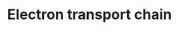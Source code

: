 ---
annotations:
- id: PW:0000034
  parent: classic metabolic pathway
  type: Pathway Ontology
  value: electron transport chain pathway
authors:
- Kdahlquist
- MaintBot
- M.Braymer
- AlexanderPico
- Christine Chichester
- Khanspers
- Egonw
- Mkutmon
- Papax
- Fehrhart
- Eweitz
citedin:
- link: PMC9170023
  title: Chronic inflammatory arthritis drives systemic changes in circadian energy
    metabolism (2022)
- link: PMC8856713
  title: A Shared Transcriptional Identity for Forebrain and Dentate Gyrus Neural
    Stem Cells from Embryogenesis to Adulthood (2022)
- link: PMC8144192
  title: Iron supplementation regulates the progression of high fat diet induced obesity
    and hepatic steatosis via mitochondrial signaling pathways (2021)
- link: PMC6657571
  title: Quizalofop-p-Ethyl Induces Adipogenesis in 3T3-L1 Adipocytes (2019)
- link: PMC5750849
  title: A Comparative Proteome Profile of Female Mouse Gonads Suggests a Tight Link
    between the Electron Transport Chain and Meiosis Initiation* (2018)
- link: PMC5291728
  title: Foxp3 drives oxidative phosphorylation and protection from lipotoxicity (2017)
- link: PMC5312289
  title: PreImplantation factor (PIF) therapy provides comprehensive protection against
    radiation induced pathologies (2016)
- link: 10.1038/s41467-024-52306-5
  title: Podocyte-specific KLF6 primes proximal tubule CaMK1D signaling to attenuate
    diabetic kidney disease (2024)
communities: []
description: 'An electron transport chain(ETC) couples a chemical reaction between
  an electron donor (such as NADH) and an electron acceptor (such as O2) to the transfer
  of H+ ions across a membrane, through a set of mediating biochemical reactions.
  These H+ ions are used to produce adenosine triphosphate (ATP), the main energy
  intermediate in living organisms, as they move back across the membrane.  In mitochondria,
  it is the conversion of oxygen to water, NADH to NAD+ and succinate to fumarate
  that drives the transfer of H+ ions. Source: [Wikipedia](https://en.wikipedia.org/wiki/Electron_transport_chain)'
last-edited: 2025-06-25
ndex: null
organisms:
- Mus musculus
redirect_from:
- /index.php/Pathway:WP295
- /instance/WP295
- /instance/WP295_r139612
revision: r139612
schema-jsonld:
- '@context': https://schema.org/
  '@id': https://wikipathways.github.io/pathways/WP295.html
  '@type': Dataset
  creator:
    '@type': Organization
    name: WikiPathways
  description: 'An electron transport chain(ETC) couples a chemical reaction between
    an electron donor (such as NADH) and an electron acceptor (such as O2) to the
    transfer of H+ ions across a membrane, through a set of mediating biochemical
    reactions. These H+ ions are used to produce adenosine triphosphate (ATP), the
    main energy intermediate in living organisms, as they move back across the membrane.  In
    mitochondria, it is the conversion of oxygen to water, NADH to NAD+ and succinate
    to fumarate that drives the transfer of H+ ions. Source: [Wikipedia](https://en.wikipedia.org/wiki/Electron_transport_chain)'
  keywords:
  - ATP
  - Atp5a1
  - Atp5b
  - Atp5c1
  - Atp5d
  - Atp5e
  - Atp5f1
  - Atp5g2
  - Atp5g3
  - Atp5h
  - Atp5j
  - Atp5j2
  - Atp5k
  - Atp5l
  - Atp5o
  - Atp5s
  - Atpif1
  - Cox15
  - Cox17
  - Cox4i1
  - Cox5a
  - Cox5b
  - Cox6a1
  - Cox6a2
  - Cox6b1
  - Cox6c
  - Cox7a1
  - Cox7a2
  - Cox7a2l
  - Cox7b
  - Cox8a
  - Cytochrome C
  - FAD
  - FADH2
  - Gm20538
  - H+
  - H₂O
  - NAD+
  - NADH
  - Ndufa1
  - Ndufa10
  - Ndufa12
  - Ndufa2
  - Ndufa3
  - Ndufa4
  - Ndufa5
  - Ndufa6
  - Ndufa7
  - Ndufa8
  - Ndufa9
  - Ndufab1
  - Ndufb10
  - Ndufb2
  - Ndufb3
  - Ndufb4
  - Ndufb5
  - Ndufb6
  - Ndufb7
  - Ndufb9
  - Ndufc1
  - Ndufc2
  - Ndufs1
  - Ndufs2
  - Ndufs3
  - Ndufs4
  - Ndufs5
  - Ndufs6
  - Ndufs7
  - Ndufs8
  - Ndufv1
  - Ndufv2
  - Ndufv3
  - O2
  - Sco1
  - Sdha
  - Sdhb
  - Sdhc
  - Sdhd
  - Slc25a14
  - Slc25a27
  - Slc25a4
  - Slc25a5
  - Succinate
  - Surf1
  - Ubiquinone
  - Ucp1
  - Ucp2
  - Ucp3
  - Uqcr10
  - Uqcr11
  - Uqcrb
  - Uqcrc1
  - Uqcrc2
  - Uqcrfs1
  - Uqcrh
  - Uqcrq
  - e-
  - mt-Atp6
  - mt-Atp8
  - mt-Co1
  - mt-Co2
  - mt-Co3
  - mt-Cytb
  - mt-Nd1
  - mt-Nd2
  - mt-Nd3
  - mt-Nd4
  - mt-Nd4l
  - mt-Nd5
  - mt-Nd6
  license: CC0
  name: Electron transport chain
seo: CreativeWork
title: Electron transport chain
wpid: WP295
---